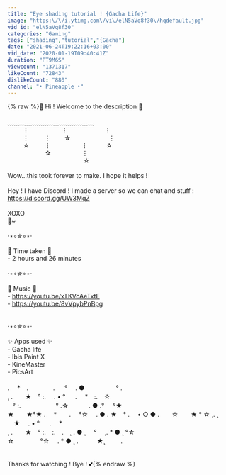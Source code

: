 ```yaml
---
title: "Eye shading tutorial ! {Gacha Life}"
image: "https:\/\/i.ytimg.com\/vi\/elN5aVq8f30\/hqdefault.jpg"
vid_id: "elN5aVq8f30"
categories: "Gaming"
tags: ["shading","tutorial","{Gacha"]
date: "2021-06-24T19:22:16+03:00"
vid_date: "2020-01-19T09:40:41Z"
duration: "PT9M6S"
viewcount: "1371317"
likeCount: "72843"
dislikeCount: "880"
channel: "• Pineapple •"
---
```

{% raw %}🌸 Hi ! Welcome to the description 🌸 <br /><br />       ﹏﹏﹏﹏﹏﹏﹏﹏﹏﹏﹏﹏﹏﹏<br />⠀⠀⠀ ⋮⠀⠀⠀ ⠀ ⠀⠀ ⋮⠀⠀⠀ ⠀⠀⠀ ⠀ ⋮<br />⠀⠀⠀ ⋮⠀⠀⠀ ⋮⠀⠀⠀☆⠀⠀⠀              ⋮<br />⠀⠀⠀ ☆⠀⠀⠀ ⋮⠀⠀⠀ ⠀⠀⠀ ⋮⠀⠀⠀⠀☆<br />⠀⠀          ⠀⠀ ☆⠀⠀⠀ ⠀⠀⠀ ⋮<br />⠀⠀⠀ ⠀⠀⠀ ⠀⠀⠀                  ☆<br /><br />Wow...this took forever to make. I hope it helps !<br /><br />Hey ! I have Discord ! I made a server so we can chat and stuff : <a rel="nofollow" target="blank" href="https://discord.gg/UW3MqZ">https://discord.gg/UW3MqZ</a><br /><br />XOXO<br />🍍~<br /><br />⋅⋆∘✯∘⋆⋅<br /><br />🧸 Time taken 🧸<br />- 2 hours and 26 minutes<br /><br />⋅⋆∘✯∘⋆⋅<br /><br />🎵 Music 🎵 <br />-  <a rel="nofollow" target="blank" href="https://youtu.be/xTKVcAeTxtE">https://youtu.be/xTKVcAeTxtE</a><br />- <a rel="nofollow" target="blank" href="https://youtu.be/8vVpybPnBpg">https://youtu.be/8vVpybPnBpg</a><br /><br /><br />⋅⋆∘✯∘⋆⋅<br /><br />✨ Apps used ✨<br />- Gacha life<br />- Ibis Paint X<br />- KineMaster <br />- PicsArt <br /><br />.　 *　.　　　　. 　 ° 　. ●                  ° .<br />¸ .　　★　° :.　 . • ° 　 .　 *　:.　☆<br />   ° :.                    ° .☆     　   . ● .°     °★<br />★　　★°★ . 　*　　.　 °☆ 　. ● . ★　° .　 • ○ ● .　　☆　　★ ° ☆ ¸. ¸ 　★　 . • ° 　 .　 *<br />¸ .　　★　° :.　:.　.　¸ . ● ¸ 　° 　¸. * ● ¸ °☆<br />☆               °☆ 　. * ● ¸ .　　　★¸         .<br /><br /><br />Thanks for watching ! Bye ! 💕{% endraw %}
